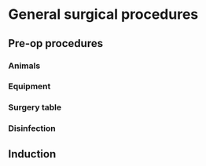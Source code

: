 # General surgical procedures

## Pre-op procedures
### Animals
### Equipment
### Surgery table
### Disinfection

## Induction